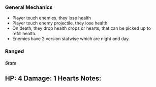 ### General Mechanics
- Player touch enemies, they lose health
- Player touch enemy projectile, they lose health
- On death, they drop health drops or hearts, that can be picked up to refill health.
- Enemies have 2 version statwise which are night and day.
### Ranged
##### Stats
HP: 4
Damage: 1 Hearts
Notes:
- 